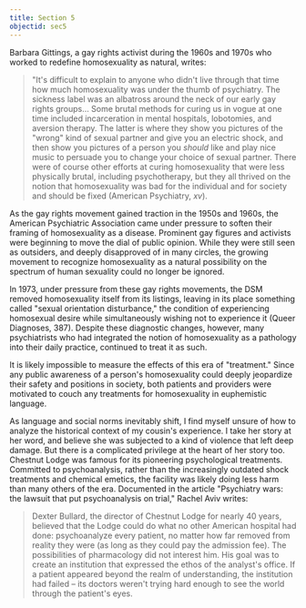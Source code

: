 ```yaml
---
title: Section 5
objectid: sec5
---
```

Barbara Gittings, a gay rights activist during the 1960s and 1970s who worked to redefine homosexuality as natural, writes:

> "It's difficult to explain to anyone who didn't live through that time how much homosexuality was under the thumb of psychiatry. The sickness label was an albatross around the neck of our early gay rights groups… Some brutal methods for curing us in vogue at one time included incarceration in mental hospitals, lobotomies, and aversion therapy. The latter is where they show you pictures of the "wrong" kind of sexual partner and give you an electric shock, and then show you pictures of a person you _should_ like and play nice music to persuade you to change your choice of sexual partner. There were of course other efforts at curing homosexuality that were less physically brutal, including psychotherapy, but they all thrived on the notion that homosexuality was bad for the individual and for society and should be fixed (American Psychiatry, _xv_).

As the gay rights movement gained traction in the 1950s and 1960s, the American Psychiatric Association came under pressure to soften their framing of homosexuality as a disease. Prominent gay figures and activists were beginning to move the dial of public opinion. While they were still seen as outsiders, and deeply disapproved of in many circles, the growing movement to recognize homosexuality as a natural possibility on the spectrum of human sexuality could no longer be ignored.

In 1973, under pressure from these gay rights movements, the DSM removed homosexuality itself from its listings, leaving in its place something called "sexual orientation disturbance," the condition of experiencing homosexual desire while simultaneously wishing not to experience it (Queer Diagnoses, 387). Despite these diagnostic changes, however, many psychiatrists who had integrated the notion of homosexuality as a pathology into their daily practice, continued to treat it as such.

It is likely impossible to measure the effects of this era of "treatment." Since any public awareness of a person's homosexuality could deeply jeopardize their safety and positions in society, both patients and providers were motivated to couch any treatments for homosexuality in euphemistic language.

As language and social norms inevitably shift, I find myself unsure of how to analyze the historical context of my cousin's experience. I take her story at her word, and believe she was subjected to a kind of violence that left deep damage. But there is a complicated privilege at the heart of her story too. Chestnut Lodge was famous for its pioneering psychological treatments.  Committed to psychoanalysis, rather than the increasingly outdated shock treatments and chemical emetics, the facility was likely doing less harm than many others of the era.  Documented in the article "Psychiatry wars: the lawsuit that put psychoanalysis on trial," Rachel Aviv writes:

> Dexter Bullard, the director of Chestnut Lodge for nearly 40 years, believed that the Lodge could do what no other American hospital had done: psychoanalyze every patient, no matter how far removed from reality they were (as long as they could pay the admission fee). The possibilities of pharmacology did not interest him. His goal was to create an institution that expressed the ethos of the analyst's office. If a patient appeared beyond the realm of understanding, the institution had failed – its doctors weren't trying hard enough to see the world through the patient's eyes.
